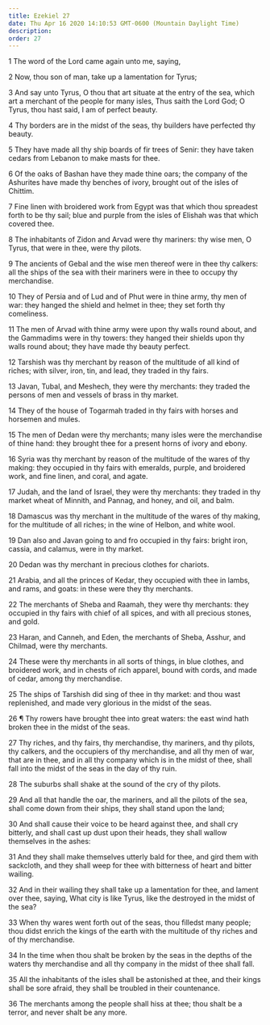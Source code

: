 ```yaml
---
title: Ezekiel 27
date: Thu Apr 16 2020 14:10:53 GMT-0600 (Mountain Daylight Time)
description: 
order: 27
---
```


<p>1 The word of the Lord came again unto me, saying,</p>
<p>2 Now, thou son of man, take up a lamentation for Tyrus;</p>
<p>
  3 And say unto Tyrus, O thou that art situate at the entry of the sea, which
  art a merchant of the people for many isles, Thus saith the Lord God; O Tyrus,
  thou hast said, I am of perfect beauty.
</p>
<p>
  4 Thy borders are in the midst of the seas, thy builders have perfected thy
  beauty.
</p>
<p>
  5 They have made all thy ship boards of fir trees of Senir: they have taken
  cedars from Lebanon to make masts for thee.
</p>
<p>
  6 Of the oaks of Bashan have they made thine oars; the company of the
  Ashurites have made thy benches of ivory, brought out of the isles of Chittim.
</p>
<p>
  7 Fine linen with broidered work from Egypt was that which thou spreadest
  forth to be thy sail; blue and purple from the isles of Elishah was that which
  covered thee.
</p>
<p>
  8 The inhabitants of Zidon and Arvad were thy mariners: thy wise men, O Tyrus,
  that were in thee, were thy pilots.
</p>
<p>
  9 The ancients of Gebal and the wise men thereof were in thee thy calkers: all
  the ships of the sea with their mariners were in thee to occupy thy
  merchandise.
</p>
<p>
  10 They of Persia and of Lud and of Phut were in thine army, thy men of war:
  they hanged the shield and helmet in thee; they set forth thy comeliness.
</p>
<p>
  11 The men of Arvad with thine army were upon thy walls round about, and the
  Gammadims were in thy towers: they hanged their shields upon thy walls round
  about; they have made thy beauty perfect.
</p>
<p>
  12 Tarshish was thy merchant by reason of the multitude of all kind of riches;
  with silver, iron, tin, and lead, they traded in thy fairs.
</p>
<p>
  13 Javan, Tubal, and Meshech, they were thy merchants: they traded the persons
  of men and vessels of brass in thy market.
</p>
<p>
  14 They of the house of Togarmah traded in thy fairs with horses and horsemen
  and mules.
</p>
<p>
  15 The men of Dedan were thy merchants; many isles were the merchandise of
  thine hand: they brought thee for a present horns of ivory and ebony.
</p>
<p>
  16 Syria was thy merchant by reason of the multitude of the wares of thy
  making: they occupied in thy fairs with emeralds, purple, and broidered work,
  and fine linen, and coral, and agate.
</p>
<p>
  17 Judah, and the land of Israel, they were thy merchants: they traded in thy
  market wheat of Minnith, and Pannag, and honey, and oil, and balm.
</p>
<p>
  18 Damascus was thy merchant in the multitude of the wares of thy making, for
  the multitude of all riches; in the wine of Helbon, and white wool.
</p>
<p>
  19 Dan also and Javan going to and fro occupied in thy fairs: bright iron,
  cassia, and calamus, were in thy market.
</p>
<p>20 Dedan was thy merchant in precious clothes for chariots.</p>
<p>
  21 Arabia, and all the princes of Kedar, they occupied with thee in lambs, and
  rams, and goats: in these were they thy merchants.
</p>
<p>
  22 The merchants of Sheba and Raamah, they were thy merchants: they occupied
  in thy fairs with chief of all spices, and with all precious stones, and gold.
</p>
<p>
  23 Haran, and Canneh, and Eden, the merchants of Sheba, Asshur, and Chilmad,
  were thy merchants.
</p>
<p>
  24 These were thy merchants in all sorts of things, in blue clothes, and
  broidered work, and in chests of rich apparel, bound with cords, and made of
  cedar, among thy merchandise.
</p>
<p>
  25 The ships of Tarshish did sing of thee in thy market: and thou wast
  replenished, and made very glorious in the midst of the seas.
</p>
<p>
  26 &#xB6; Thy rowers have brought thee into great waters: the east wind hath
  broken thee in the midst of the seas.
</p>
<p>
  27 Thy riches, and thy fairs, thy merchandise, thy mariners, and thy pilots,
  thy calkers, and the occupiers of thy merchandise, and all thy men of war,
  that are in thee, and in all thy company which is in the midst of thee, shall
  fall into the midst of the seas in the day of thy ruin.
</p>
<p>28 The suburbs shall shake at the sound of the cry of thy pilots.</p>
<p>
  29 And all that handle the oar, the mariners, and all the pilots of the sea,
  shall come down from their ships, they shall stand upon the land;
</p>
<p>
  30 And shall cause their voice to be heard against thee, and shall cry
  bitterly, and shall cast up dust upon their heads, they shall wallow
  themselves in the ashes:
</p>
<p>
  31 And they shall make themselves utterly bald for thee, and gird them with
  sackcloth, and they shall weep for thee with bitterness of heart and bitter
  wailing.
</p>
<p>
  32 And in their wailing they shall take up a lamentation for thee, and lament
  over thee, saying, What city is like Tyrus, like the destroyed in the midst of
  the sea?
</p>
<p>
  33 When thy wares went forth out of the seas, thou filledst many people; thou
  didst enrich the kings of the earth with the multitude of thy riches and of
  thy merchandise.
</p>
<p>
  34 In the time when thou shalt be broken by the seas in the depths of the
  waters thy merchandise and all thy company in the midst of thee shall fall.
</p>
<p>
  35 All the inhabitants of the isles shall be astonished at thee, and their
  kings shall be sore afraid, they shall be troubled in their countenance.
</p>
<p>
  36 The merchants among the people shall hiss at thee; thou shalt be a terror,
  and never shalt be any more.
</p>
